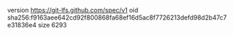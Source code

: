 version https://git-lfs.github.com/spec/v1
oid sha256:f9163aee642cd92f800868fa68ef16d5ac8f7726213defd98d2b47c7e31836e4
size 6293
